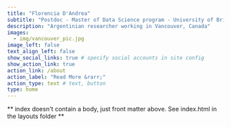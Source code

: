 ```yaml
---
title: "Florencia D'Andrea"
subtitle: "Postdoc - Master of Data Science program - University of British Columbia"
description: "Argentinian researcher working in Vancouver, Canada"
images:
  - img/vancouver_pic.jpg
image_left: false
text_align_left: false
show_social_links: true # specify social accounts in site config
show_action_link: true
action_link: /about
action_label: "Read More &rarr;"
action_type: text # text, button
type: home
---
```


** index doesn't contain a body, just front matter above.
See index.html in the layouts folder **

